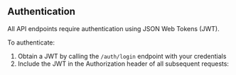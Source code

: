## Authentication

All API endpoints require authentication using JSON Web Tokens (JWT).

To authenticate:

1. Obtain a JWT by calling the `/auth/login` endpoint with your credentials
2. Include the JWT in the Authorization header of all subsequent requests:
